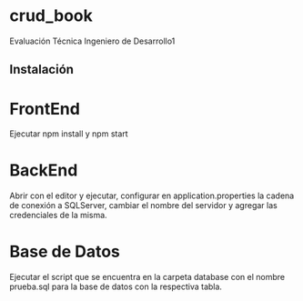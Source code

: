 # crud_book
 Evaluación Técnica Ingeniero de Desarrollo1
 ## Instalación
 # FrontEnd
 Ejecutar npm install y npm start
 # BackEnd
 Abrir con el editor y ejecutar, configurar en application.properties la cadena de conexión a SQLServer, cambiar el nombre del servidor y agregar las credenciales de la misma.
 # Base de Datos
 Ejecutar el script que se encuentra en la carpeta database con el nombre prueba.sql para la base de datos con la respectiva tabla.
 

